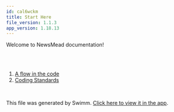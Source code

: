 ```yaml
---
id: cal6wckm
title: Start Here
file_version: 1.1.3
app_version: 1.18.13
---
```


<!-- Intro - Do not remove this comment -->
Welcome to NewsMead documentation!<br/>

<br/>

<br/>

<!-- Steps - Do not remove this comment -->
1. [A flow in the code](a-flow-in-the-code.wpv1xvw2.sw.md)
2. [Coding Standards](coding-standards.sqb1kzd4.sw.md)


<br/>

This file was generated by Swimm. [Click here to view it in the app](https://app.swimm.io/repos/Z2l0aHViJTNBJTNBbmV3c21lYWQlM0ElM0F1YmVyZ29ubXg=/playlists/cal6wckm).
